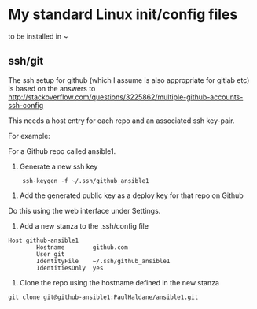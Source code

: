 # My standard Linux init/config files

to be installed in ~

## ssh/git

The ssh setup for github (which I assume is also appropriate for gitlab etc) is
based on the answers to
http://stackoverflow.com/questions/3225862/multiple-github-accounts-ssh-config

This needs a host entry for each repo and an associated ssh key-pair.

For example:

For a Github repo called ansible1.

1. Generate a new ssh key
```
	ssh-keygen -f ~/.ssh/github_ansible1
```

1. Add the generated public key as a deploy key for that repo on Github

Do this using the web interface under Settings.

1. Add a new stanza to the .ssh/config file
```
Host github-ansible1
		Hostname        github.com
		User git
		IdentityFile    ~/.ssh/github_ansible1
		IdentitiesOnly	yes
```

1. Clone the repo using the hostname defined in the new stanza
```
git clone git@github-ansible1:PaulHaldane/ansible1.git
```
